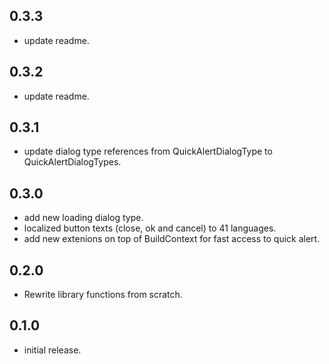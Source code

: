 ## 0.3.3

* update readme.

## 0.3.2

* update readme.


## 0.3.1

* update dialog type references from QuickAlertDialogType to QuickAlertDialogTypes.


## 0.3.0

* add new loading dialog type.
* localized button texts (close, ok and cancel) to 41 languages.
* add new extenions on top of BuildContext for fast access to quick alert.

## 0.2.0

* Rewrite library functions from scratch.

## 0.1.0

* initial release.
